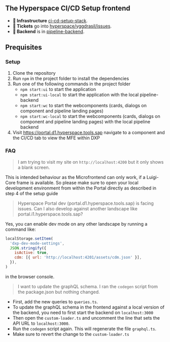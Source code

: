 ## The Hyperspace CI/CD Setup frontend

 * **🔨 Infrastructure** [ci-cd-setup-stack](https://github.tools.sap/hyperspace/ci-cd-setup-stack).
 * **🐞 Tickets** go into [hyperspace/yggdrasil/issues](https://github.tools.sap/hyperspace/yggdrasil/issues).
 * **🎒 Backend** is in [pipeline-backend](https://github.tools.sap/hyperspace/pipeline-backend).
 
## Prequisites

### Setup

1. Clone the repository
2. Run `npm` in the project folder to install the dependencies
3. Run one of the following commands in the project folder
   - `npm start:ui` to start the application
   - `npm start:ui-local` to start the application with the local pipeline-backend
   - `npm start:wc` to start the webcomponents (cards, dialogs on component and pipeline landing pages)
   - `npm start:wc-local` to start the webcomponents (cards, dialogs on component and pipeline landing pages) with the local pipeline backend
4. Visit https://portal.d1.hyperspace.tools.sap navigate to a component and the CI/CD tab to view the MFE within DXP

### FAQ

> I am trying to visit my site on `http://localhost:4200` but it only shows a blank screen.

This is intended behaviour as the Microfrontend can only work, if a Luigi-Core frame is available. So please make sure to open your local development environment from within the Portal directly as described in step 4 of the setup guide

> Hyperspace Portal dev (portal.d1.hyperspace.tools.sap) is facing issues. Can I also develop against another landscape like portal.i1.hyperspace.tools.sap?

Yes, you can enable dev mode on any other landscape by running a command like:

```javascript
localStorage.setItem(
  'dxp-dev-mode-settings',
  JSON.stringify({
    isActive: true,
    cdm: [{ url: 'http://localhost:4201/assets/cdm.json' }],
  }),
)
```

in the browser console.

> I want to update the graphQL schema. I ran the `codegen` script from the package.json but nothing changed.

- First, add the new queries to `queries.ts`.
- To update the graphQL schema in the frontend against a local version of the backend, you need to first start the backend on `localhost:3000`
- Then open the `custom-loader.ts` and uncomment the line that sets the API URL to `localhost:3000`.
- Run the `codegen` script again. This will regenerate the file `graphql.ts`.
- Make sure to revert the change to the `custom-loader.ts`
